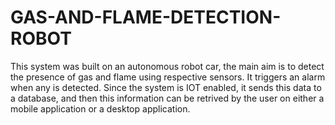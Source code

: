 # GAS-AND-FLAME-DETECTION-ROBOT
This system was built on an autonomous robot car, the main aim is to detect the presence of gas and flame using respective sensors.
It triggers an alarm when any is detected.
Since the system is IOT enabled, it sends this data to a database, and then this information can be retrived by the user on either a mobile application or a desktop application. 
